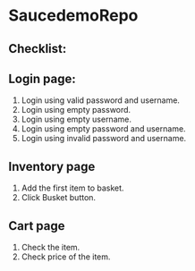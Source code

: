 # SaucedemoRepo
## Checklist:
## Login page:
1. Login using valid password and username.
2. Login using empty password.
3. Login using empty username.
4. Login using empty password and username.
5. Login using invalid password and username.

## Inventory page 
1. Add the first item to basket.
2. Click Busket button. 

## Cart page
1. Check the item.
2. Check price of the item.